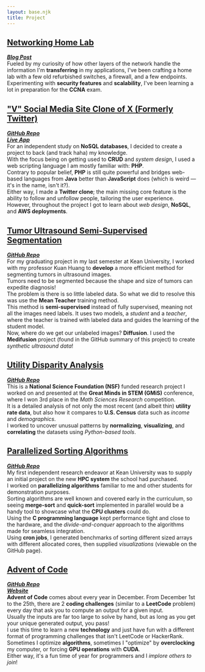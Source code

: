```yaml
---
layout: base.njk
title: Project
---
```


## <ins>Networking Home Lab</ins>
[***Blog Post***](/pages/blog/)<br>
Fueled by my curiosity of how other layers of the network handle the information I'm **transferring** in my applications, I've been crafting a home lab with a few old refurbished switches, a firewall, and a few endpoints.  
Experimenting with **security features** and **scalability**, I've been learning a lot in preparation for the **CCNA** exam.

## <ins>"V" Social Media Site Clone of X (Formerly Twitter)</ins>
[***GitHub Repo***](https://github.com/avzaman/AvzamanSocial)<br>
[***Live App***](https://d173s6iimxj6sw.cloudfront.net/AvzamanSocial/social-feed.php)<br>
For an independent study on **NoSQL databases**, I decided to create a project to back (and track haha) my knowledge.  
With the focus being on getting used to **CRUD** and *system design*, I used a web scripting language I am mostly familiar with: **PHP**.  
Contrary to popular belief, **PHP** is still quite powerful and bridges web-based languages from **Java** better than **JavaScript** does (which is weird — it's in the name, isn't it?).  
Either way, I made a **Twitter clone**; the main missing core feature is the ability to follow and unfollow people, tailoring the user experience.  
However, throughout the project I got to learn about *web design*, **NoSQL**, and **AWS deployments**.

## <ins>Tumor Ultrasound Semi-Supervised Segmentation</ins>
[***GitHub Repo***](https://github.com/avzaman/UltrasoundDiffusion)<br>
For my graduating project in my last semester at Kean University, I worked with my professor Kuan Huang to **develop** a more efficient method for segmenting tumors in ultrasound images.  
Tumors need to be segmented because the shape and size of tumors can expedite diagnosis!  
The problem is there is so little labeled data. So what we did to resolve this was use the **Mean Teacher** training method.  
This method is **semi-supervised** instead of fully supervised, meaning not all the images need labels. It uses two models, a *student* and a *teacher*, where the teacher is trained with labeled data and guides the learning of the student model.  
Now, where do we get our unlabeled images? **Diffusion**. I used the **Medifusion** project (found in the GitHub summary of this project) to create *synthetic ultrasound data*!

## <ins>Utility Disparity Analysis</ins>
[***GitHub Repo***](https://github.com/avzaman/UtilityRateDisparity)<br>
This is a **National Science Foundation (NSF)** funded research project I worked on and presented at the **Great Minds in STEM (GMiS)** conference, where I won 3rd place in the *Math Sciences Research* competition.  
It is a detailed analysis of not only the most recent (and albeit thin) **utility rate data**, but also how it compares to **U.S. Census** data such as *income* and *demographics*.  
I worked to uncover unusual patterns by **normalizing**, **visualizing**, and **correlating** the datasets using *Python-based tools*.

## <ins>Parallelized Sorting Algorithms</ins>
[***GitHub Repo***](https://github.com/avzaman/ParallelSorting)<br>
My first independent research endeavor at Kean University was to supply an initial project on the new **HPC system** the school had purchased.  
I worked on **parallelizing algorithms** familiar to me and other students for demonstration purposes.  
Sorting algorithms are well known and covered early in the curriculum, so seeing **merge-sort** and **quick-sort** implemented in parallel would be a handy tool to showcase what the **CPU clusters** could do.  
Using the **C programming language** kept performance tight and close to the hardware, and the *divide-and-conquer* approach to the algorithms made for seamless integration.  
Using **cron jobs**, I generated benchmarks of sorting different sized arrays with different allocated cores, then supplied *visualizations* (viewable on the GitHub page).

## <ins>Advent of Code</ins>
[***GitHub Repo***](https://github.com/avzaman/AdventOfCode)<br>
[***Website***](https://adventofcode.com/)<br>
**Advent of Code** comes about every year in December. From December 1st to the 25th, there are 2 **coding challenges** (similar to a **LeetCode** problem) every day that ask you to compute an output for a given input.  
Usually the inputs are far too large to solve by hand, but as long as you get your unique generated output, you pass!  
I use this time to learn a new **technology** and just have fun with a different format of programming challenges that isn't LeetCode or HackerRank.  
Sometimes I optimize **algorithms**, sometimes I "optimize" by **overclocking** my computer, or forcing **GPU operations** with **CUDA**.  
Either way, it's a fun time of year for programmers and I *implore others to join*!